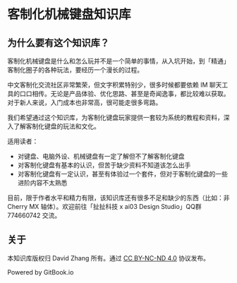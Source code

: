 # 客制化机械键盘知识库

## 为什么要有这个知识库？

客制化机械键盘是什么和怎么玩并不是一个简单的事情，从入坑开始，到「精通」客制化圈子的各种玩法，要经历一个漫长的过程。

中文客制化交流社区非常繁荣，但文字积累特别少，很多时候都要依赖 IM 聊天工具的口口相传。无论是产品体验、优化思路、甚至是奇闻逸事，都比较难以获取。对于新人来说，入门成本也非常高，很可能走很多弯路。

我们希望通过这个知识库，为客制化键盘玩家提供一套较为系统的教程和资料，深入了解客制化键盘的玩法和文化。

适用读者：

* 对键盘、电脑外设、机械键盘有一定了解但不了解客制化键盘
* 对客制化键盘有基本的认识，但苦于缺少资料不知道该怎么出手
* 对客制化键盘有一定认识，甚至有体验过一个套件，但对于客制化键盘的一些进阶内容不太熟悉

目前，限于作者水平和精力有限，该知识库还有很多不足和缺少的东西（比如：非 Cherry MX 轴体）。欢迎前往「扯扯科技 x ai03 Design Studio」QQ群 774660742 交流。

## 关于

本知识库版权归 David Zhang 所有。通过 [CC BY-NC-ND 4.0](http://creativecommons.org/licenses/by-nc-nd/4.0/) 协议发布。

Powered by GitBook.io

